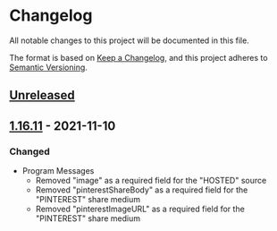 # Changelog

All notable changes to this project will be documented in this file.

The format is based on [Keep a Changelog](https://keepachangelog.com/en/1.0.0/),
and this project adheres to [Semantic Versioning](https://semver.org/spec/v2.0.0.html).

## [Unreleased]

## [1.16.11] - 2021-11-10

### Changed

- Program Messages
    - Removed "image" as a required field for the "HOSTED" source
    - Removed "pinterestShareBody" as a required field for the "PINTEREST" share medium
    - Removed "pinterestImageURL" as a required field for the "PINTEREST" share medium

[unreleased]: https://github.com/saasquatch/schema/compare/v1.16.11...HEAD
[1.16.11]: https://github.com/saasquatch/schema/releases/tag/v1.16.11